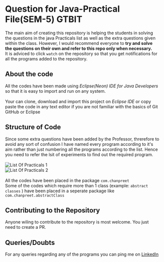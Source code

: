 # Question for Java-Practical File(SEM-5) GTBIT
The main aim of creating this repository is helping the students in solving the questions in the java Practicals list as well as the extra questions given within the class. However, I would recommend everyone to **try and solve the questions on their own and refer to this repo only when necessary.** <br>
It is adviced to click `watch` on the repository so that you get notifications for all the programs added to the repository.
## About the code
All the codes have been made using *Eclipse(Neon) IDE for Java Developers* so that it is easy to import and run on any system.<br><br>Your can clone, download and import this project on *Eclipse IDE* or copy paste the code in any text editor if you are not familiar with the basics of Git  GitHub or Eclipse
## Structure of Code
Since some extra questions have been added by the Professor, threrefore to avoid any sort of confusion I have named every program according to it's aim rather than just numbering all the programs according to the list. Hence you need to refer the lsit of experiments to find out the required program.<br><br>
![List Of Practicals 1](https://github.com/chanpreet1999/Java-Questions/blob/master/List%20Of%20Practicals%201.png)
<br>
![List Of Practicals 2](https://github.com/chanpreet1999/Java-Questions/blob/master/List%20Of%20Practicals%202.jpeg)
<br><br>All the codes have been placed in the package `com.chanpreet`   
Some of the codes which require more than 1 class (example: `abstract classes` ) have been placed in a seperate package like `com.chanpreet.abstractClass` 
## Contributing to the Repository
Anyone wiling to contribute to the repository is most welcome. You just need to create a PR.
## Queries/Doubts
For any queries regarding any of the programs you can ping me on [LinkedIn](https://www.linkedin.com/in/chanpreet-singh-chugh-8004ab141/)
